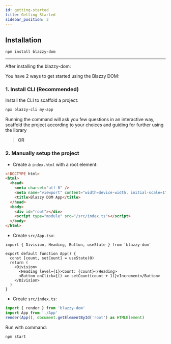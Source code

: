 ```yaml
---
id: getting-started
title: Getting Started
sidebar_position: 2
---
```


## Installation

```bash
npm install blazzy-dom
```
---

After installing the blazzy-dom:

You have 2 ways to get started using the Blazzy DOM:

### 1. Install CLI (Recommended)

Install the CLI to scaffold a project:

```bash
npx blazzy-cli my-app
```

Running the command will ask you few questions in an interactive way, scaffold the project according to your choices and guiding for further using the library

> **OR**

### 2. Manually setup the project

- Create a `index.html` with a root element:

```html
<!DOCTYPE html>
<html>
  <head>
    <meta charset="utf-8" />
    <meta name="viewport" content="width=device-width, initial-scale=1" />
    <title>Blazzy DOM App</title>
  </head>
  <body>
    <div id="root"></div>
    <script type="module" src="/src/index.ts"></script>
  </body>
</html>
```

- Create `src/App.tsx`:

```tsx
import { Division, Heading, Button, useState } from 'blazzy-dom'

export default function App() {
  const [count, setCount] = useState(0)
  return (
    <Division>
      <Heading level={1}>Count: {count}</Heading>
      <Button onClick={() => setCount(count + 1)}>Increment</Button>
    </Division>
  )
}
```

- Create `src/index.ts`:

```ts
import { render } from 'blazzy-dom'
import App from './App'
render(App(), document.getElementById('root') as HTMLElement)
```

Run with command:

```bash
npm start
```